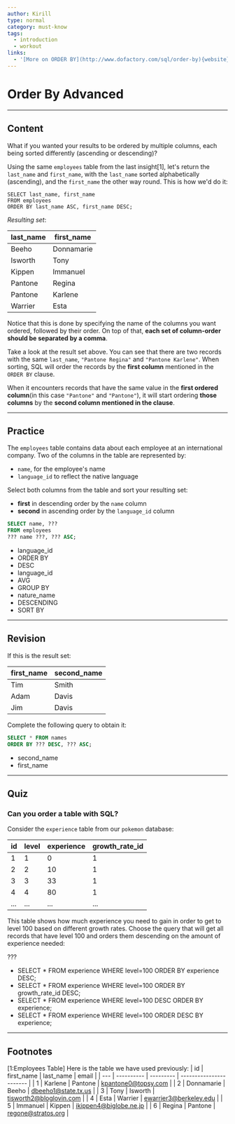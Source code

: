 ```yaml
---
author: Kirill
type: normal
category: must-know
tags:
  - introduction
  - workout
links:
  - '[More on ORDER BY](http://www.dofactory.com/sql/order-by){website}'
---
```


# Order By Advanced


---

## Content

What if you wanted your results to be ordered by multiple columns, each being sorted differently (ascending or descending)? 

Using the same `employees` table from the last insight[1], let's return the `last_name` and `first_name`, with the `last_name` sorted alphabetically (ascending), and the `first_name` the other way round. This is how we'd do it:

```plain-text
SELECT last_name, first_name
FROM employees
ORDER BY last_name ASC, first_name DESC;
```

*Resulting set*:

| last_name | first_name |
| --------- | ---------- |
| Beeho     | Donnamarie |
| Isworth   | Tony       |
| Kippen    | Immanuel   |
| Pantone   | Regina     |
| Pantone   | Karlene    |
| Warrier   | Esta       |

Notice that this is done by specifying the name of the columns you want ordered, followed by their order. On top of that, **each set of column-order should be separated by a comma**. 

Take a look at the result set above. You can see that there are two records with the same `last_name`, `"Pantone Regina"` and `"Pantone Karlene"`. When sorting, SQL will order the records by the **first column** mentioned in the `ORDER BY` clause. 

When it encounters records that have the same value in the **first ordered column**(in this case `"Pantone"` and `"Pantone"`), it will start ordering **those columns** by the **second column mentioned in the clause**.


---

## Practice

The `employees` table contains data about each employee at an international company. Two of the columns in the table are represented by:

- `name`, for the employee's name
- `language_id` to reflect the native language

Select both columns from the table and sort your resulting set:

- **first** in descending order by the `name` column
- **second** in ascending order by the `language_id` column

```sql
SELECT name, ???
FROM employees
??? name ???, ??? ASC;
```

- language_id
- ORDER BY
- DESC
- language_id
- AVG
- GROUP BY
- nature_name
- DESCENDING
- SORT BY


---

## Revision

If this is the result set:

| first_name | second_name |
| ---------- | ----------- |
| Tim        | Smith       |
| Adam       | Davis       |
| Jim        | Davis       |

Complete the following query to obtain it:

```sql
SELECT * FROM names
ORDER BY ??? DESC, ??? ASC;
```

- second_name
- first_name


---

## Quiz

### Can you order a table with SQL?


Consider the `experience` table from our `pokemon` database:

| id  | level | experience | growth_rate_id |
| --- | ----- | ---------- | -------------- |
| 1   | 1     | 0          | 1              |
| 2   | 2     | 10         | 1              |
| 3   | 3     | 33         | 1              |
| 4   | 4     | 80         | 1              |
| ... | ...   | ...        | ...            |

This table shows how much experience you need to gain in order to get to level 100 based on different growth rates. Choose the query that will get all records that have level 100 and orders them descending on the amount of experience needed:

 ???

- SELECT * FROM experience WHERE level=100 ORDER BY experience DESC;
- SELECT * FROM experience WHERE level=100 ORDER BY growth_rate_id DESC;
- SELECT * FROM experience WHERE level=100 DESC ORDER BY experience;
- SELECT * FROM experience WHERE level=100 ORDER DESC BY experience;


---

## Footnotes

[1:Employees Table]
Here is the table we have used previously:
| id  | first_name | last_name | email                   |
| --- | ---------- | --------- | ----------------------- |
| 1   | Karlene    | Pantone   | [kpantone0@topsy.com](mailto:kpantone0@topsy.com)     |
| 2   | Donnamarie | Beeho     | [dbeeho1@state.tx.us](mailto:dbeeho1@state.tx.us)     |
| 3   | Tony       | Isworth   | [tisworth2@bloglovin.com](mailto:tisworth2@bloglovin.com) |
| 4   | Esta       | Warrier   | [ewarrier3@berkeley.edu](mailto:ewarrier3@berkeley.edu)  |
| 5   | Immanuel   | Kippen    | [ikippen4@biglobe.ne.jp](mailto:ikippen4@biglobe.ne.jp)  |
| 6   | Regina     | Pantone   | [regone@stratos.org](mailto:regone@stratos.org)      |
 
